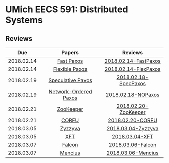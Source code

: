 UMich EECS 591: Distributed Systems
===

## Reviews

| Due | Papers | Reviews |
|:---:|:------:|:--------------:|
|2018.02.14|[Fast Paxos](https://web.eecs.umich.edu/~manosk/assets/papers/fast_paxos.pdf)|[2018.02.14-FastPaxos](https://github.com/h1994st/EECS-591/blob/master/Reviews/2018.02.14-FastPaxos.md)|
|2018.02.14|[Flexible Paxos](https://web.eecs.umich.edu/~manosk/assets/papers/flexible_paxos_opodis2016.pdf)|[2018.02.14-FlexPaxos](https://github.com/h1994st/EECS-591/blob/master/Reviews/2018.02.14-FlexPaxos.md)|
|2018.02.19|[Speculative Paxos](https://web.eecs.umich.edu/~manosk/assets/papers/specpaxos-nsdi15.pdf)|[2018.02.18-SpecPaxos](https://github.com/h1994st/EECS-591/blob/master/Reviews/2018.02.18-SpecPaxos.md)|
|2018.02.19|[Network-Ordered Paxos](https://web.eecs.umich.edu/~manosk/assets/papers/nopaxos-osdi16.pdf)|[2018.02.18-NOPaxos](https://github.com/h1994st/EECS-591/blob/master/Reviews/2018.02.18-NOPaxos.md)|
|2018.02.21|[ZooKeeper](https://web.eecs.umich.edu/~manosk/assets/papers/zookeeper.pdf)|[2018.02.20-ZooKeeper](https://github.com/h1994st/EECS-591/blob/master/Reviews/2018.02.20-ZooKeeper.md)|
|2018.02.21|[CORFU](https://web.eecs.umich.edu/~manosk/assets/papers/corfu.pdf)|[2018.02.20-CORFU](https://github.com/h1994st/EECS-591/blob/master/Reviews/2018.02.20-CORFU.md)|
|2018.03.05|[Zyzzyva](https://web.eecs.umich.edu/~manosk/assets/papers/kotla07Zyzzyva.pdf)|[2018.03.04-Zyzzyva](https://github.com/h1994st/EECS-591/blob/master/Reviews/2018.03.04-Zyzzyva.md)|
|2018.03.05|[XFT](https://web.eecs.umich.edu/~manosk/assets/papers/xft-osdi16-liu.pdf)|[2018.03.04-XFT](https://github.com/h1994st/EECS-591/blob/master/Reviews/2018.03.04-XFT.md)|
|2018.03.07|[Falcon](https://web.eecs.umich.edu/~manosk/assets/papers/falcon.pdf)|[2018.03.06-Falcon](https://github.com/h1994st/EECS-591/blob/master/Reviews/2018.03.06-Falcon.md)|
|2018.03.07|[Mencius](https://web.eecs.umich.edu/~manosk/assets/papers/mencius.pdf)|[2018.03.06-Mencius](https://github.com/h1994st/EECS-591/blob/master/Reviews/2018.03.06-Mencius.md)|
